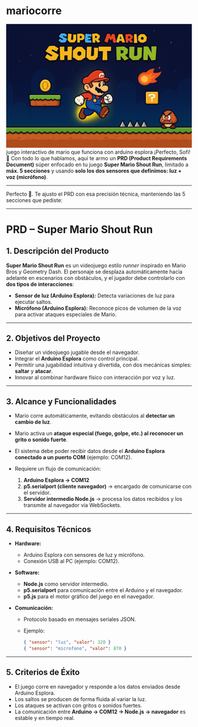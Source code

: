 # mariocorre
![boceto](boceto.jpg)
juego interactivo de mario que funciona con arduino esplora
¡Perfecto, Sofi! 🙌
Con todo lo que hablamos, aquí te armo un **PRD (Product Requirements Document)** súper enfocado en tu juego **Super Mario Shout Run**, limitado a **máx. 5 secciones** y usando **solo los dos sensores que definimos: luz + voz (micrófono)**.

---

Perfecto 🚀. Te ajusto el PRD con esa precisión técnica, manteniendo las 5 secciones que pediste:

---

# **PRD – Super Mario Shout Run**

## 1. Descripción del Producto

**Super Mario Shout Run** es un videojuego estilo *runner* inspirado en Mario Bros y Geometry Dash. El personaje se desplaza automáticamente hacia adelante en escenarios con obstáculos, y el jugador debe controlarlo con **dos tipos de interacciones**:

* **Sensor de luz (Arduino Esplora):** Detecta variaciones de luz para ejecutar saltos.
* **Micrófono (Arduino Esplora):** Reconoce picos de volumen de la voz para activar ataques especiales de Mario.

---

## 2. Objetivos del Proyecto

* Diseñar un videojuego jugable desde el navegador.
* Integrar el **Arduino Esplora** como control principal.
* Permitir una jugabilidad intuitiva y divertida, con dos mecánicas simples: **saltar** y **atacar**.
* Innovar al combinar hardware físico con interacción por voz y luz.

---

## 3. Alcance y Funcionalidades

* Mario corre automáticamente, evitando obstáculos al **detectar un cambio de luz**.
* Mario activa un **ataque especial (fuego, golpe, etc.) al reconocer un grito o sonido fuerte**.
* El sistema debe poder recibir datos desde el **Arduino Esplora conectado a un puerto COM** (ejemplo: COM12).
* Requiere un flujo de comunicación:

  1. **Arduino Esplora → COM12**
  2. **p5.serialport (cliente navegador)** → encargado de comunicarse con el servidor.
  3. **Servidor intermedio Node.js** → procesa los datos recibidos y los transmite al navegador vía WebSockets.

---

## 4. Requisitos Técnicos

* **Hardware:**

  * Arduino Esplora con sensores de luz y micrófono.
  * Conexión USB al PC (ejemplo: COM12).

* **Software:**

  * **Node.js** como servidor intermedio.
  * **p5.serialport** para comunicación entre el Arduino y el navegador.
  * **p5.js** para el motor gráfico del juego en el navegador.

* **Comunicación:**

  * Protocolo basado en mensajes seriales JSON.
  * Ejemplo:

    ```json
    { "sensor": "luz", "valor": 320 }  
    { "sensor": "microfono", "valor": 870 }
    ```

---

## 5. Criterios de Éxito

* El juego corre en navegador y responde a los datos enviados desde Arduino Esplora.
* Los saltos se producen de forma fluida al variar la luz.
* Los ataques se activan con gritos o sonidos fuertes.
* La comunicación entre **Arduino → COM12 → Node.js → navegador** es estable y en tiempo real.
